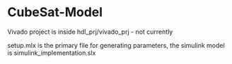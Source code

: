 # CubeSat-Model
Vivado project is inside hdl_prj/vivado_prj - not currently

setup.mlx is the primary file for generating parameters, the simulink model is simulink_implementation.slx
